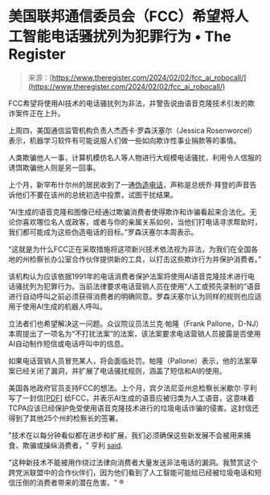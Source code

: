 <!--yml

category: 未分类

date: 2024-05-27 14:33:08

-->

# 美国联邦通信委员会（FCC）希望将人工智能电话骚扰列为犯罪行为 • The Register

> 来源：[https://www.theregister.com/2024/02/02/fcc_ai_robocall/](https://www.theregister.com/2024/02/02/fcc_ai_robocall/)

FCC希望将使用AI技术的电话骚扰列为非法，并警告说由语音克隆技术引发的欺诈案件正在上升。

上周四，美国通信监管机构负责人杰西卡·罗森沃塞尔（Jessica Rosenworcel）表示，机器学习软件有可能说服人们做一些如向欺诈性事业捐款等的事情。

人类欺骗他人一事，计算机模仿名人等人物进行大规模电话骚扰，利用令人信服的诱饵欺骗他人则是另一回事。

上个月，新罕布什尔州的居民收到了一通[伪造电话](https://www.theregister.com/2024/01/23/robocaller_biden_new_hampshire/)，声称是总统乔·拜登的声音告诉他们不要在该州的总统初选中投票，试图干扰结果。

“AI生成的语音克隆和图像已经通过欺骗消费者使得欺诈和诈骗看起来合法化。无论你喜欢哪位名人或政客，或者与你的亲属关系如何，当他们打电话寻求帮助时，我们都可能成为这些伪造电话的目标。”罗森沃塞尔本周表示。

“这就是为什么FCC正在采取措施将这项新兴技术依法视为非法，为我们在全国各地的州检察长办公室合作伙伴提供新的工具，以打击这些欺诈行为并保护消费者。”

该机构认为应该依据1991年的电话消费者保护法案将使用AI语音克隆技术进行电话骚扰列为犯罪行为。当前法律要求电话营销人员在使用“人工或预先录制的”语音进行自动呼叫之前必须获得消费者的明确同意。罗森沃塞尔认为同样的规则也应适用于使用AI生成的机器人呼叫。

立法者们也希望解决这一问题。众议院议员法兰克·帕隆（Frank Pallone，D-NJ）本周提出了一项名为“不打扰法案”的法案，该法案要求电话营销人员披露是否使用AI自动制作短信或电话呼叫中的信息。

如果电话营销人员冒充某人，将会面临处罚。帕隆（Pallone）表示，他的法案草案已经关闭了漏洞，并扩展了电话骚扰规则，涵盖了短信和AI的使用。

美国各地政府官员支持FCC的想法。上个月，宾夕法尼亚州总检察长米歇尔·亨利写了一封信[[PDF]](https://www.attorneygeneral.gov/wp-content/uploads/2024/01/2024-01-16-Reply-Comment-of-State-AGs-FCC-AI-NOI.pdf) 给FCC，并表示AI生成的语音应被归类为人工语音，这意味着TCPA应该已经保护免受使用语音克隆技术进行的垃圾电话诈骗的侵害。这封信还得到了其他25个州的检察长的签署。

"技术在以每分钟看似都在进步和扩展，我们必须确保这些新发展不会被用来捕食、欺骗或操纵消费者，" 亨利 [said](https://www.attorneygeneral.gov/taking-action/ag-henry-leads-26-states-in-urging-federal-authorities-to-restrict-usage-of-artificial-intelligence-in-marketing-phone-calls/).

"这种新技术不能被用作绕过法律向消费者大量发送非法电话的漏洞。我赞赏这个跨党派联盟中的合作伙伴们，因为他们看到了人工智能可能给已经被垃圾电话和短信压倒的消费者带来的潜在危害。" ®
